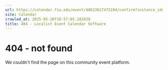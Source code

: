 ```yaml
---
url: https://calendar.fiu.edu/event/48623817473194/confirm?instance_id=48623817474219&return=https%3A%2F%2Fcalendar.fiu.edu%2Fcalendar%3Fevent_types%255B%255D%3D121720
site: Calendar
crawled_at: 2025-05-20T10:57:05.281039
title: 404 - Localist Event Calendar Software
---
```


# 404 - not found
We couldn't find the page on this community event platform.
